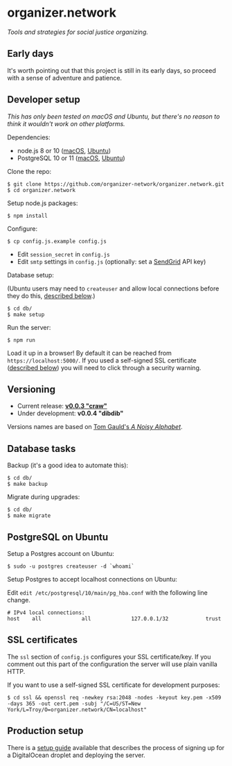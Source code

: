 # organizer.network

_Tools and strategies for social justice organizing._

## Early days

It's worth pointing out that this project is still in its early days, so proceed with a sense of adventure and patience.

## Developer setup

_This has only been tested on macOS and Ubuntu, but there's no reason to think it wouldn't work on other platforms._

Dependencies:

* node.js 8 or 10 ([macOS](https://nodejs.org/en/), [Ubuntu](https://nodejs.org/en/download/package-manager/#debian-and-ubuntu-based-linux-distributions))
* PostgreSQL 10 or 11 ([macOS](https://wiki.postgresql.org/wiki/Homebrew), [Ubuntu](https://tecadmin.net/install-postgresql-server-on-ubuntu/))

Clone the repo:

```
$ git clone https://github.com/organizer-network/organizer.network.git
$ cd organizer.network
```

Setup node.js packages:

```
$ npm install
```

Configure:

```
$ cp config.js.example config.js
```

* Edit `session_secret` in `config.js`
* Edit `smtp` settings in `config.js` (optionally: set a [SendGrid](https://sendgrid.com/) API key)

Database setup:

(Ubuntu users may need to `createuser` and allow local connections before they do this, [described below](#postgresql-on-ubuntu).)

```
$ cd db/
$ make setup
```

Run the server:

```
$ npm run
```

Load it up in a browser! By default it can be reached from `https://localhost:5000/`. If you used a self-signed SSL certificate ([described below](#ssl-certificates)) you will need to click through a security warning.

## Versioning

* Current release: __[v0.0.3 "craw"](https://github.com/organizer-network/organizer.network/releases/tag/v0.0.3)__
* Under development: __v0.0.4 "dibdib"__

Versions names are based on [Tom Gauld's *A Noisy Alphabet*](http://myjetpack.tumblr.com/post/65442529656/a-noisy-alphabet-a-new-screenprint-by-tom).

## Database tasks

Backup (it's a good idea to automate this):

```
$ cd db/
$ make backup
```

Migrate during upgrades:

```
$ cd db/
$ make migrate
```

## PostgreSQL on Ubuntu

Setup a Postgres account on Ubuntu:

```
$ sudo -u postgres createuser -d `whoami`
```

Setup Postgres to accept localhost connections on Ubuntu:

Edit `edit /etc/postgresql/10/main/pg_hba.conf` with the following line change.

```
# IPv4 local connections:
host    all             all             127.0.0.1/32            trust
```

## SSL certificates

The `ssl` section of `config.js` configures your SSL certificate/key. If you comment out this part of the configuration the server will use plain vanilla HTTP.

If you want to use a self-signed SSL certificate for development purposes:

```
$ cd ssl && openssl req -newkey rsa:2048 -nodes -keyout key.pem -x509 -days 365 -out cert.pem -subj "/C=US/ST=New York/L=Troy/O=organizer.network/CN=localhost"
```

## Production setup

There is a [setup guide](setup/setup.md) available that describes the process of signing up for a DigitalOcean droplet and deploying the server.
